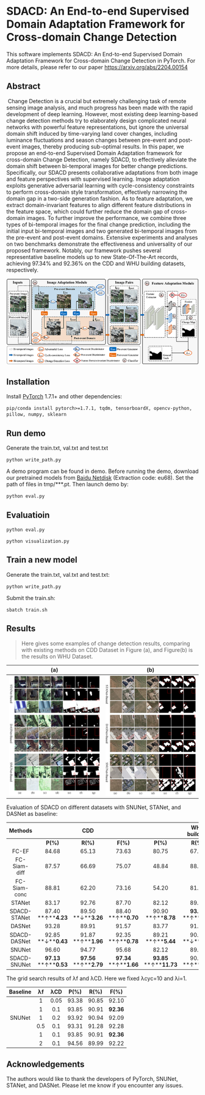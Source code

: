 # SDACD: An End-to-end Supervised Domain Adaptation Framework for Cross-domain Change Detection

This software implements SDACD: An End-to-end Supervised Domain Adaptation Framework for Cross-domain Change Detection in PyTorch. For more details, please refer to our paper https://arxiv.org/abs/2204.00154



## Abstract

​    Change Detection is a crucial but extremely challenging task of remote sensing image analysis, and much progress has been made with the rapid development of deep learning. However, most existing deep learning-based change detection methods try to elaborately design complicated neural networks with powerful feature representations, but ignore the universal domain shift induced by time-varying land cover changes, including luminance fluctuations and season changes between pre-event and post-event images, thereby producing sub-optimal results. In this paper, we propose an end-to-end Supervised Domain Adaptation framework for cross-domain Change Detection, namely SDACD, to effectively alleviate the domain shift between bi-temporal images for better change predictions. Specifically, our SDACD presents collaborative adaptations from both image and feature perspectives with supervised learning. Image adaptation exploits generative adversarial learning with cycle-consistency constraints to perform cross-domain style transformation, effectively narrowing the domain gap in a two-side generation fashion. As to feature adaptation, we extract domain-invariant features to align different feature distributions in the feature space, which could further reduce the domain gap of cross-domain images. To further improve the performance, we combine three types of bi-temporal images for the final change prediction, including the initial input bi-temporal images and two generated bi-temporal images from the pre-event and post-event domains. Extensive experiments and analyses on two benchmarks demonstrate the effectiveness and universality of our proposed framework. Notably, our framework pushes several representative baseline models up to new State-Of-The-Art records, achieving 97.34% and 92.36% on the CDD and WHU building datasets, respectively.

![CD_v1.9](./examples/CD_v1.9.png)

## Installation

Install [PyTorch](http://pytorch.org/) 1.7.1+ and other dependencies:

```
pip/conda install pytorch>=1.7.1, tqdm, tensorboardX, opencv-python, pillow, numpy, sklearn
```

## Run demo

Generate the train.txt, val.txt and test.txt

```
python write_path.py
```

A demo program can be found in demo. Before running the demo, download our pretrained models from [Baidu Netdisk](https://pan.baidu.com/s/1y4GRIUWXh8eNvsy93Z2Smg) (Extraction code: eu68). Set the path of files  in tmp/***.pt. Then launch demo by:

```
python eval.py
```

## Evaluatioin

```
python eval.py
```

```
python visualization.py
```

## Train a new model

Generate the train.txt, val.txt and test.txt:

```
python write_path.py
```

Submit the train.sh:

```
sbatch train.sh
```

## Results

>  Here gives some examples of change detection results, comparing with existing methods on CDD Dataset in Figure (a), and Figure(b) is the results on WHU Dataset.  

|            (a)             |            (b)             |
| :------------------------: | :------------------------: |
| ![CDD](./examples/CDD.png) | ![WHU](./examples/WHU.png) |

Evaluation of SDACD on different datasets with SNUNet, STANet, and DASNet as baseline:

| **Methods**  |                          |           CDD            |                          |                           |       WHU building       |                          |
| :----------: | :----------------------: | :----------------------: | :----------------------: | :-----------------------: | :----------------------: | :----------------------: |
|              |         **P(%)**         |         **R(%)**         |         **F(%)**         |         **P(%)**          |         **R(%)**         |         **F(%)**         |
|    FC-EF     |          84.68           |          65.13           |          73.63           |           80.75           |          67.29           |          73.40           |
| FC-Siam-diff |          87.57           |          66.69           |          75.07           |           48.84           |          88.96           |          63.06           |
| FC-Siam-conc |          88.81           |          62.20           |          73.16           |           54.20           |          81.34           |          65.05           |
|    STANet    |          83.17           |          92.76           |          87.70           |           82.12           |          89.19           |          83.40           |
| SDACD-STANet |  87.40   **↑****4.23**   |   89.50  **↓****3.26**   |   88.40  **↑****0.70**   |   90.90  **↑****8.78**    | **93.50**  **↑****4.31** |   92.21  **↑****8.81**   |
|    DASNet    |          93.28           |          89.91           |          91.57           |           83.77           |          91.02           |          87.24           |
| SDACD-DASNet |   92.85  **↓****0.43**   |   91.87  **↑****1.96**   |   92.35  **↑****0.78**   |   89.21  **↑****5.44**    |   90.46  **↓****0.56**   |   89.83  **↑****2.59**   |
|    SNUNet    |          96.60           |          94.77           |          95.68           |           82.12           |          89.19           |          85.51           |
| SDACD-SNUNet | **97.13**  **↑****0.53** | **97.56**  **↑****2.79** | **97.34**  **↑****1.66** | **93.85**  **↑****11.73** |   90.91  **↑****1.72**   | **92.36**  **↑****6.85** |

The grid search results of λf and λCD. Here we fixed λcyc=10 and λi=1.

| Baseline |  λf  | λCD  | P(%)  | R(%)  |   F(%)    |
| :------: | :--: | :--: | :---: | :---: | :-------: |
|          |  1   | 0.05 | 93.38 | 90.85 |   92.10   |
|          |  1   | 0.1  | 93.85 | 90.91 | **92.36** |
|  SNUNet  |  1   | 0.2  | 93.92 | 90.94 |   92.09   |
|          | 0.5  | 0.1  | 93.31 | 91.28 |   92.28   |
|          |  1   | 0.1  | 93.85 | 90.91 | **92.36** |
|          |  2   | 0.1  | 94.56 | 89.99 |   92.22   |

## Acknowledgements

The authors would like to thank the developers of PyTorch, SNUNet, STANet, and DASNet. 
Please let me know if you encounter any issues.

